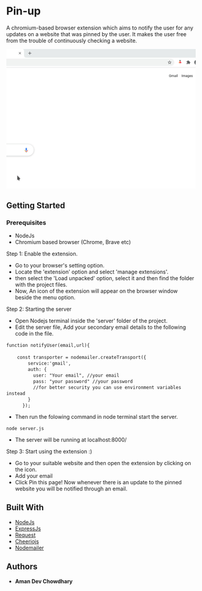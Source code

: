 # Pin-up
A chromium-based browser extension which aims to notify the user for any updates on a website that was pinned by the user. It makes the user free from the trouble of continuously checking a website. 


<p align="center">
  <img src="https://github.com/AthN3090/Pin-up/blob/master/Screenshots/demo.gif" />
</p>

## Getting Started

### Prerequisites

 * NodeJs
 * Chromium based browser (Chrome, Brave etc)


Step 1: Enable the extension.

* Go to your browser's setting option.
* Locate the 'extension' option and select 'manage extensions'.
* then select the 'Load unpacked' option, select it and then find the folder with the project files.
* Now, An icon of the extension will appear on the browser window beside the menu option.

Step 2: Starting the server

* Open Nodejs terminal inside the 'server' folder of the project.
* Edit the server file, Add your secondary email details to the following code in the file.
```
function notifyUser(email,url){

    const transporter = nodemailer.createTransport({
        service:'gmail',
        auth: {
          user: "Your email", //your email
          pass: "your password" //your password
          //for better security you can use environment variables instead
        }
      });
```
* Then run the folowing command in node terminal start the server.
```
node server.js
```
* The server will be running at localhost:8000/

Step 3: Start using the extension :)

* Go to your suitable website and then open the extension by clicking on the icon.
* Add your email
* Click Pin this page! Now whenever there is an update to the pinned website you will be notified through an email.


## Built With

* [NodeJs](https://nodejs.org/)
* [ExpressJs](https://expressjs.com/)
* [Request](https://www.npmjs.com/package/request)
* [Cheeriojs](https://cheerio.js.org/)
* [Nodemailer](https://nodemailer.com/about/)

## Authors

* **Aman Dev Chowdhary**
